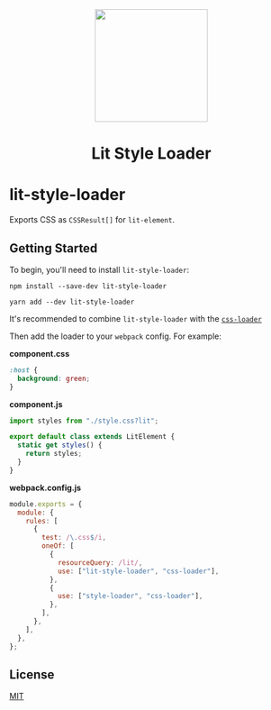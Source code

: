 <div align="center">
  <a href="https://github.com/webpack/webpack">
    <img width="200" height="200"
      src="https://webpack.js.org/assets/icon-square-big.svg">
  </a>
  <h1>Lit Style Loader</h1>
</div>

# lit-style-loader

Exports CSS as `CSSResult[]` for `lit-element`.

## Getting Started

To begin, you'll need to install `lit-style-loader`:

```console
npm install --save-dev lit-style-loader
```

```console
yarn add --dev lit-style-loader
```

It's recommended to combine `lit-style-loader` with the [`css-loader`](https://github.com/webpack-contrib/css-loader)

Then add the loader to your `webpack` config. For example:

**component.css**

```css
:host {
  background: green;
}
```

**component.js**

```js
import styles from "./style.css?lit";

export default class extends LitElement {
  static get styles() {
    return styles;
  }
}
```

**webpack.config.js**

```js
module.exports = {
  module: {
    rules: [
      {
        test: /\.css$/i,
        oneOf: [
          {
            resourceQuery: /lit/,
            use: ["lit-style-loader", "css-loader"],
          },
          {
            use: ["style-loader", "css-loader"],
          },
        ],
      },
    ],
  },
};
```

## License

[MIT](./LICENSE)
